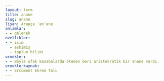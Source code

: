 ```yaml
---
layout: term
title: anane
slug: anane
lisan: Arapça ʿanʿane
anlamlar:
- ► gelenek
ozellikler:
- - isim
  - eskimiş
  - toplum bilimi
ornekler:
- - Böyle ufak kasabalarda öteden beri aristokratik bir anane vardı.
orneklerkaynak:
- - Ercüment Ekrem Talu
---
```

